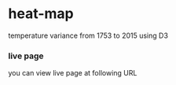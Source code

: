 # heat-map
temperature variance from 1753 to 2015 using D3
### live page 
you can view live page at following URL
